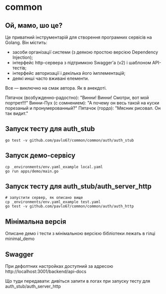 # common

## Ой, мамо, шо це?

Це приватний інструментарій для створення програмних сервісів на Golang. Він містить:

* засоби організації системи (з деякою простою версією Dependency Injection);
* інтерфейс http-сервера з підтримкою Swaggerʼа (v2) і шаблоном API-тестів;
* інтерфейс авторизації і декілька його імплементацій;
* деякі инші часто вживані елементи.

Все — виключно на смак автора. Як в анекдоті.

Пятачок (возбужденно-радостно): "Винни! Винни! Смотри, вот мой портрет!!!"
Винни-Пух (с сомнением): "А почему он весь такой на куски порезаный и пронумерованный?"
Пятачок (гордо): "Мясник рисовал. Он так видит."

## Запуск тесту для auth_stub

    go test -v github.com/pavlo67/common/common/auth/auth_stub

## Запуск демо-сервісу

    cp _environments/env.yaml_example local.yaml
    go run apps/demo/main.go

## Запуск тесту для auth_stub/auth_server_http

    # запустити сервер, як описано вище
    cp _environments/env.yaml_example test.yaml
    go test -v github.com/pavlo67/common/common/auth/auth_http

## Мінімальна версія

Описане демо і тести з мінімальною версією бібліотеки лежать в гілці minimal_demo

## Swagger

При дефолтних настройках доступний за адресою http://localhost:3001/backend/api-docs

Що туди передавати: дивіться запити в логах при запуску тесту для auth_stub/auth_server_http
